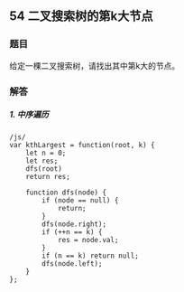 ## 54 二叉搜索树的第k大节点

### 题目
给定一棵二叉搜索树，请找出其中第k大的节点。

### 解答


##### 1. 中序遍历
```
/js/
var kthLargest = function(root, k) {
    let n = 0;
    let res;
    dfs(root)
    return res;
    
    function dfs(node) {
        if (node == null) {
            return;
        }
        dfs(node.right);
        if (++n == k) {
            res = node.val;
        }
        if (n == k) return null;
        dfs(node.left);
    }
};
```